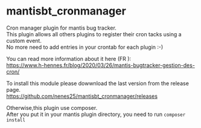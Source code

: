 # mantisbt_cronmanager
Cron manager plugin for mantis bug tracker.  
This plugin allows all others plugins to register their cron tacks using a custom event.  
No more need to add entries in your crontab for each plugin :-)

You can read more information about it here (FR ):  
https://www.h-hennes.fr/blog/2020/03/26/mantis-bugtracker-gestion-des-cron/


To install this module please dowwnload the last version from the release page.  
https://github.com/nenes25/mantisbt_cronmanager/releases

Otherwise,this plugin use composer.  
After you put it in your mantis plugin directory, you need to run ``composer install`` 
